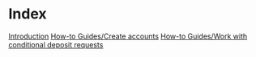 # Index

[Introduction](README.md)
[How-to Guides/Create accounts](/how-to-guides/create-accounts-in-go.md)
[How-to Guides/Work with conditional deposit requests](/how-to-guides/work-with-conditional-deposit-requests-in-go.md)